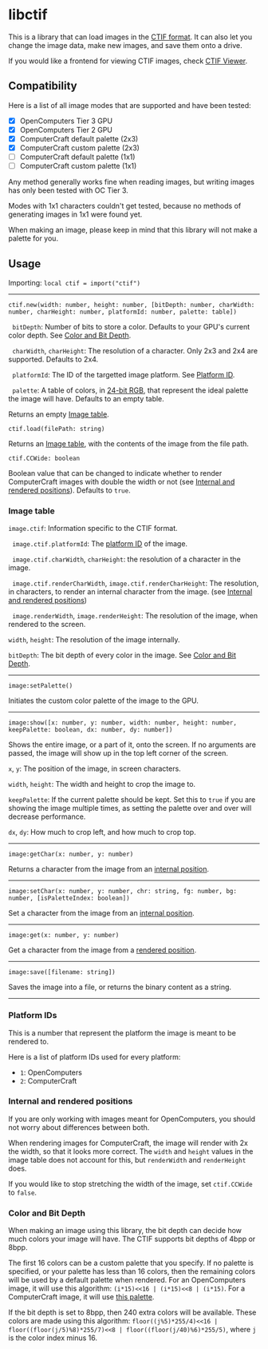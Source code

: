 # libctif
This is a library that can load images in the [CTIF format](https://github.com/ChenThread/ctif). It can also let you change the image data, make new images, and save them onto a drive.

If you would like a frontend for viewing CTIF images, check [CTIF Viewer](../ctif-viewer/README.md).

## Compatibility
Here is a list of all image modes that are supported and have been tested:

- [x] OpenComputers Tier 3 GPU
- [x] OpenComputers Tier 2 GPU
- [x] ComputerCraft default palette (2x3)
- [x] ComputerCraft custom palette (2x3)
- [ ] ComputerCraft default palette (1x1)
- [ ] ComputerCraft custom palette (1x1)

Any method generally works fine when reading images, but writing images has only been tested with OC Tier 3.

Modes with 1x1 characters couldn't get tested, because no methods of generating images in 1x1 were found yet.

When making an image, please keep in mind that this library will not make a palette for you.

## Usage
Importing: `local ctif = import("ctif")`

---

`ctif.new(width: number, height: number, [bitDepth: number, charWidth: number, charHeight: number, platformId: number, palette: table])`

&nbsp;&nbsp;`bitDepth`: Number of bits to store a color. Defaults to your GPU's current color depth. See [Color and Bit Depth](#color-and-bit-depth).

&nbsp;&nbsp;`charWidth`, `charHeight`: The resolution of a character. Only 2x3 and 2x4 are supported. Defaults to 2x4.

&nbsp;&nbsp;`platformId`: The ID of the targetted image platform. See [Platform ID](#platform-ids).

&nbsp;&nbsp;`palette`: A table of colors, in [24-bit RGB](https://ocdoc.cil.li/component:gpu#rgb_color), that represent the ideal palette the image will have. Defaults to an empty table.

Returns an empty [Image table](#image-table).


`ctif.load(filePath: string)`

Returns an [Image table](#image-table), with the contents of the image from the file path.

`ctif.CCWide: boolean`

Boolean value that can be changed to indicate whether to render ComputerCraft images with double the width or not (see [Internal and rendered positions](#internal-and-rendered-positions)). Defaults to `true`.

### Image table

`image.ctif`: Information specific to the CTIF format.

&nbsp;&nbsp;`image.ctif.platformId`: The [platform ID](#platform-ids) of the image.

&nbsp;&nbsp;`image.ctif.charWidth`, `charHeight`: the resolution of a character in the image.

&nbsp;&nbsp;`image.ctif.renderCharWidth`, `image.ctif.renderCharHeight`: The resolution, in characters, to render an internal character from the image. (see [Internal and rendered positions](#internal-and-rendered-positions))

&nbsp;&nbsp;`image.renderWidth`, `image.renderHeight`: The resolution of the image, when rendered to the screen.

`width`, `height`: The resolution of the image internally.

`bitDepth`: The bit depth of every color in the image. See [Color and Bit Depth](#color-and-bit-depth).

---

`image:setPalette()`

Initiates the custom color palette of the image to the GPU.

---

`image:show([x: number, y: number, width: number, height: number, keepPalette: boolean, dx: number, dy: number])`

Shows the entire image, or a part of it, onto the screen.
If no arguments are passed, the image will show up in the top left corner of the screen.

`x`, `y`: The position of the image, in screen characters.

`width`, `height`: The width and height to crop the image to.

`keepPalette`: If the current palette should be kept. Set this to `true` if you are showing the image multiple times, as setting the palette over and over will decrease performance.

`dx`, `dy`: How much to crop left, and how much to crop top.

---

`image:getChar(x: number, y: number)`

Returns a character from the image from an [internal position](#internal-and-rendered-positions).

---

`image:setChar(x: number, y: number, chr: string, fg: number, bg: number, [isPaletteIndex: boolean])`

Set a character from the image from an [internal position](#internal-and-rendered-positions).

---

`image:get(x: number, y: number)`

Get a character from the image from a [rendered position](#internal-and-rendered-positions).

---

`image:save([filename: string])`

Saves the image into a file, or returns the binary content as a string.

---

### Platform IDs
This is a number that represent the platform the image is meant to be rendered to.

Here is a list of platform IDs used for every platform:

- `1`: OpenComputers
- `2`: ComputerCraft

### Internal and rendered positions

If you are only working with images meant for OpenComputers, you should not worry about differences between both.

When rendering images for ComputerCraft, the image will render with 2x the width, so that it looks more correct. The `width` and `height` values in the image table does not account for this, but `renderWidth` and `renderHeight` does.

If you would like to stop stretching the width of the image, set `ctif.CCWide` to `false`.

### Color and Bit Depth

When making an image using this library, the bit depth can decide how much colors your image will have. The CTIF supports bit depths of 4bpp or 8bpp.

The first 16 colors can be a custom palette that you specify. If no palette is specified, or your palette has less than 16 colors, then the remaining colors will be used by a default palette when rendered. For an OpenComputers image, it will use this algorithm: `(i*15)<<16 | (i*15)<<8 | (i*15)`. For a ComputerCraft image, it will use [this palette](https://wiki.computercraft.cc/Colours_API).

If the bit depth is set to 8bpp, then 240 extra colors will be available. These colors are made using this algorithm: `floor((j%5)*255/4)<<16 | floor((floor(j/5)%8)*255/7)<<8 | floor((floor(j/40)%6)*255/5)`, where `j` is the color index minus 16.
